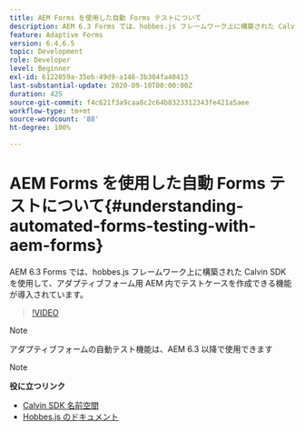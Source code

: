 ```yaml
---
title: AEM Forms を使用した自動 Forms テストについて
description: AEM 6.3 Forms では、hobbes.js フレームワーク上に構築された Calvin SDK を使用して、アダプティブフォーム用 AEM 内でテストケースを作成できる機能が導入されています
feature: Adaptive Forms
version: 6.4,6.5
topic: Development
role: Developer
level: Beginner
exl-id: 6122859a-35eb-49d9-a146-3b304fa40413
last-substantial-update: 2020-09-10T00:00:00Z
duration: 425
source-git-commit: f4c621f3a9caa8c2c64b8323312343fe421a5aee
workflow-type: tm+mt
source-wordcount: '88'
ht-degree: 100%

---
```


# AEM Forms を使用した自動 Forms テストについて{#understanding-automated-forms-testing-with-aem-forms}

AEM 6.3 Forms では、hobbes.js フレームワーク上に構築された Calvin SDK を使用して、アダプティブフォーム用 AEM 内でテストケースを作成できる機能が導入されています。

>[!VIDEO](https://video.tv.adobe.com/v/19700?quality=12&learn=on)

>[!NOTE]
>
>アダプティブフォームの自動テスト機能は、AEM 6.3 以降で使用できます

>[!NOTE]
>
>**役に立つリンク**
>
>* [Calvin SDK 名前空間](https://helpx.adobe.com/jp/aem-forms/6-3/calvin-sdk-javascript-api/calvin.html)
>* [Hobbes.js のドキュメント](https://experienceleague.adobe.com/docs/experience-manager-release-information/aem-release-updates/previous-updates/aem-previous-versions.html?lang=ja)
